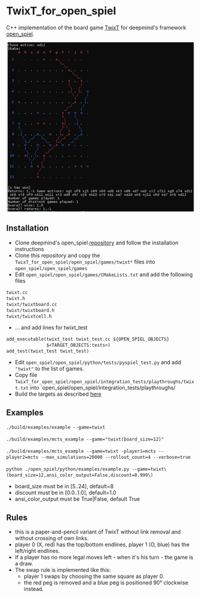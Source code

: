 # TwixT_for_open_spiel

C++ implementation of the board game [TwixT](https://en.wikipedia.org/wiki/TwixT) for deepmind's framework [open_spiel](https://github.com/deepmind/open_spiel).

![TwixT board](https://github.com/stevens68/TwixT_for_open_spiel/blob/master/pics/12x12game.JPG "TwixT board")

## Installation

* Clone deepmind's open_spiel [repository](https://github.com/deepmind/open_spiel) and follow the installation instructions
* Clone this repository and copy the `TwixT_for_open_spiel/open_spiel/games/twixt*` files into `open_spiel/open_spiel/games`
* Edit `open_spiel/open_spiel/games/CMakeLists.txt` and add the following files
```
twixt.cc
twixt.h
twixt/twixtboard.cc
twixt/twixtboard.h
twixt/twixtcell.h 
```
* ... and add lines for twixt_test 
```
add_executable(twixt_test twixt_test.cc ${OPEN_SPIEL_OBJECTS}
               $<TARGET_OBJECTS:tests>)
add_test(twixt_test twixt_test)
```
* Edit `open_spiel/open_spiel/python/tests/pyspiel_test.py` and add `"twixt"` to the list of games.
* Copy file `TwixT_for_open_spiel/open_spiel/integration_tests/playthroughs/twixt.txt` into `open_spiel/open_spiel/integration_tests/playthroughs/
* Build the targets as described [here](https://github.com/deepmind/open_spiel/blob/master/docs/install.md)

## Examples

    ./build/examples/example --game=twixt
    
    ./build/examples/mcts_example --game="twixt(board_size=12)"
    
    ./build/examples/mcts_example --game=twixt -player1=mcts --player2=mcts --max_simulations=20000 --rollout_count=4 --verbose=true
    
    python ./open_spiel/python/examples/example.py --game=twixt\(board_size=12,ansi_color_output=False,discount=0.999\)


* board_size must be in [5..24], default=8
* discount must be in [0.0..1.0], default=1.0
* ansi_color_output must be True|False, default True


## Rules
* this is a paper-and-pencil variant of TwixT without link removal and without crossing of own links. 
* player 0 (X, red) has the top/bottom endlines, player 1 (O, blue) has the left/right endlines.
* If a player has no more legal moves left - when it's his turn - the game is a draw.
* The swap rule is implemented like this: 
  * player 1 swaps by choosing the same square as player 0.
  * the red peg is removed and a blue peg is positioned 90° clockwise instead.
   
